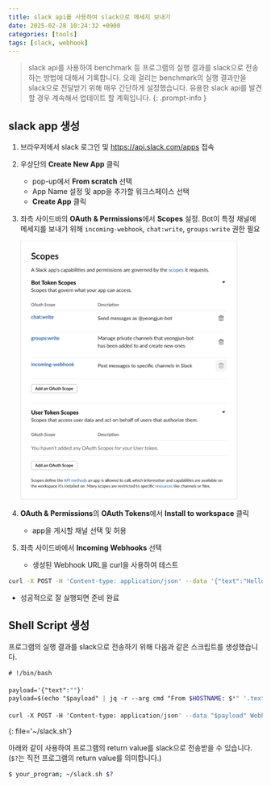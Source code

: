 ```yaml
---
title: slack api를 사용하여 slack으로 메세지 보내기
date: 2025-02-28 10:24:32 +0900
categories: [tools]
tags: [slack, webhook]
---
```


> slack api를 사용하여 benchmark 등 프로그램의 실행 결과를 slack으로 전송하는 방법에 대해서 기록합니다. 오래 걸리는 benchmark의 실행 결과만을 slack으로 전달받기 위해 매우 간단하게 설정했습니다. 유용한 slack api를 발견할 경우 계속해서 업데이트 할 계획입니다.
{: .prompt-info }

## slack app 생성

1. 브라우저에서 slack 로그인 및 <https://api.slack.com/apps> 접속

2. 우상단의 **Create New App** 클릭

   - pop-up에서 **From scratch** 선택 
   - App Name 설정 및 app을 추가할 워크스페이스 선택
   - **Create App** 클릭

3. 좌측 사이드바의 **OAuth & Permissions**에서 **Scopes** 설정. Bot이 특정 채널에 메세지를 보내기 위해 `incoming-webhook`, `chat:write`, `groups:write` 권한 필요

   <img src="assets/img/tools/slack_api_scopes.png" alt="slack_api_scopes.png" style="zoom: 50%;" />

4. **OAuth & Permissions**의 **OAuth Tokens**에서 **Install to workspace** 클릭

   - app을 게시할 채널 선택 및 허용

5. 좌측 사이드바에서 **Incoming Webhooks** 선택

   - 생성된 Webhook URL을 curl을 사용하여 테스트

```bash
curl -X POST -H 'Content-type: application/json' --data '{"text":"Hello, World!"}' Webhook_URL
```

   - 성공적으로 잘 실행되면 준비 완료



## Shell Script 생성

프로그램의 실행 결과를 slack으로 전송하기 위해 다음과 같은 스크립트를 생성했습니다.

```sass
# !/bin/bash

payload='{"text":""}'
payload=$(echo "$payload" | jq -r --arg cmd "From $HOSTNAME: $*" '.text = $cmd')

curl -X POST -H 'Content-type: application/json' --data "$payload" Webhook_URL > /dev/null 2>&1
```
{: file='~/slack.sh'}

아래와 같이 사용하여 프로그램의 return value를 slack으로 전송받을 수 있습니다. (`$?`는 직전 프로그램의 return value를 의미합니다.)

```bash
$ your_program; ~/slack.sh $?
```


